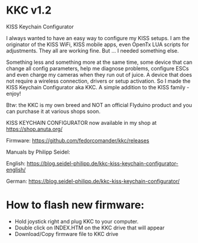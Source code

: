 # KKC v1.2
KISS Keychain Configurator

I always wanted to have an easy way to configure my KISS setups.
I am the originator of the KISS WiFi, KISS mobile apps, even OpenTx LUA scripts for adjustments. They all are working fine. But ... I needed something else.

Something less and something more at the same time, some device that can change all config parameters, help me diagnose problems, configure ESCs and even charge my cameras when they run out of juice. A device that does not require a wireless connection, drivers or setup activation. So I made the KISS Keychain Configurator aka KKC. A simple addition to the KISS family - enjoy!

Btw: the KKC is my own breed and NOT an official Flyduino product and you can purchase it at various shops soon.

KISS KEYCHAIN CONFIGURATOR now available in my shop at https://shop.anuta.org/

Firmware: https://github.com/fedorcomander/kkc/releases

Manuals by Philipp Seidel:

English: https://blog.seidel-philipp.de/kkc-kiss-keychain-configurator-english/

German: https://blog.seidel-philipp.de/kkc-kiss-keychain-configurator/

# How to flash new firmware:

- Hold joystick right and plug KKC to your computer.
- Double click on INDEX.HTM on the KKC drive that will appear
- Download/Copy firmware file to KKC drive
